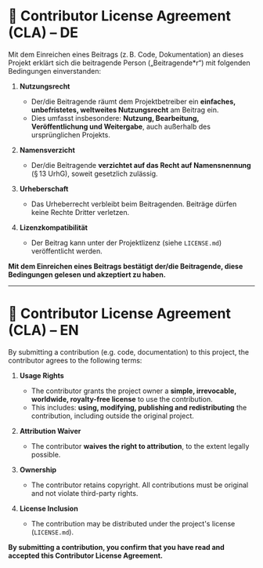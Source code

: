 # 🤝 Contributor License Agreement (CLA) – DE

Mit dem Einreichen eines Beitrags (z. B. Code, Dokumentation) an dieses Projekt erklärt sich die beitragende Person („Beitragende*r“) mit folgenden Bedingungen einverstanden:

1. **Nutzungsrecht**
   - Der/die Beitragende räumt dem Projektbetreiber ein **einfaches, unbefristetes, weltweites Nutzungsrecht** am Beitrag ein.
   - Dies umfasst insbesondere: **Nutzung, Bearbeitung, Veröffentlichung und Weitergabe**, auch außerhalb des ursprünglichen Projekts.

2. **Namensverzicht**
   - Der/die Beitragende **verzichtet auf das Recht auf Namensnennung** (§ 13 UrhG), soweit gesetzlich zulässig.

3. **Urheberschaft**
   - Das Urheberrecht verbleibt beim Beitragenden. Beiträge dürfen keine Rechte Dritter verletzen.

4. **Lizenzkompatibilität**
   - Der Beitrag kann unter der Projektlizenz (siehe `LICENSE.md`) veröffentlicht werden.

**Mit dem Einreichen eines Beitrags bestätigt der/die Beitragende, diese Bedingungen gelesen und akzeptiert zu haben.**

---

# 🤝 Contributor License Agreement (CLA) – EN

By submitting a contribution (e.g. code, documentation) to this project, the contributor agrees to the following terms:

1. **Usage Rights**
   - The contributor grants the project owner a **simple, irrevocable, worldwide, royalty-free license** to use the contribution.
   - This includes: **using, modifying, publishing and redistributing** the contribution, including outside the original project.

2. **Attribution Waiver**
   - The contributor **waives the right to attribution**, to the extent legally possible.

3. **Ownership**
   - The contributor retains copyright. All contributions must be original and not violate third-party rights.

4. **License Inclusion**
   - The contribution may be distributed under the project's license (`LICENSE.md`).

**By submitting a contribution, you confirm that you have read and accepted this Contributor License Agreement.**

